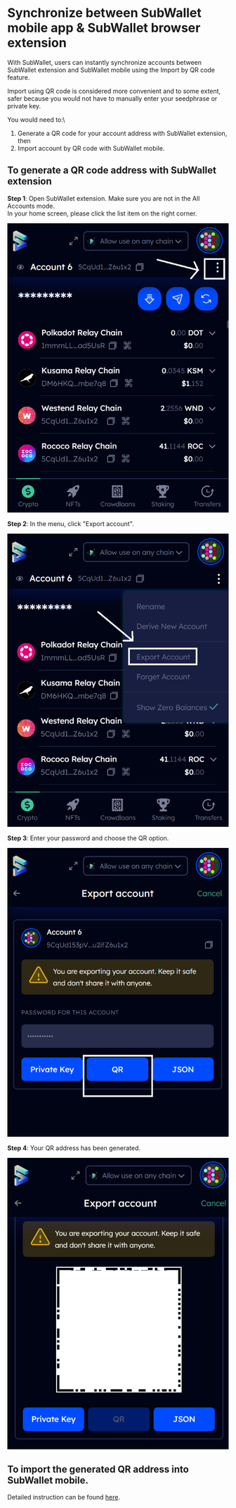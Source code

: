 # Synchronize between SubWallet mobile app & SubWallet browser extension

With SubWallet, users can instantly synchronize accounts between SubWallet extension and SubWallet mobile using the Import by QR code feature.&#x20;

Import using QR code is considered more convenient and to some extent, safer because you would not have to manually enter your seedphrase or private key.&#x20;

You would need to:\


1. Generate a QR code for your account address with SubWallet extension, then&#x20;
2. Import account by QR code with SubWallet mobile.&#x20;

## To generate a QR code address with SubWallet extension

**Step 1**: Open SubWallet extension. Make sure you are not in the All Accounts mode. \
In your home screen, please click the list item on the right corner.

![](<../.gitbook/assets/image (42).png>)

**Step 2**: In the menu, click "Export account".

![](<../.gitbook/assets/image (30).png>)

**Step 3**: Enter your password and choose the QR option.

![](<../.gitbook/assets/image (25).png>)

**Step 4**: Your QR address has been generated.&#x20;

![](<../.gitbook/assets/image (11).png>)

## To import the generated QR address into SubWallet mobile.&#x20;

Detailed instruction can be found [here](import-an-existing-account/import-by-qr-code.md).&#x20;
